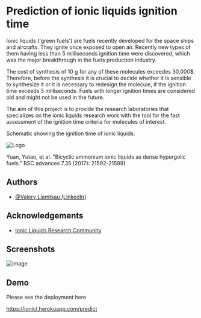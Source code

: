 
# Prediction of ionic liquids ignition time

Ionic liquids ('green fuels') are fuels recently developed for the space ships and 
aircrafts. They ignite once exposed to open air. Recently new types of them 
having less than 5 milliseconds ignition time were discovered, which was 
the major breakthrough in the 
fuels production industry.


The cost of synthesis of 10 g for any of these molecules exceedes 30,000$.
Therefore, before the synthesis it is crucial to decide whether it is
sensible to synthesize it or it is necessary to redesign the molecule, 
if the ignition time exceeds 5 milliseconds. Fuels with longer 
ignition times are considered old and might not be used in the future.

The aim of this project is to provide the research laboratories that specializes on the 
ionic liquids research work with the tool for the fast assessment 
of the ignition time criteria for 
molecules of interest.


Schematic showing the ignition time of ionic liquids.





![Logo](https://pubs.rsc.org/image/article/2017/RA/c7ra03090h/c7ra03090h-f6_hi-res.gif)

Yuan, Yutao, et al. "Bicyclic ammonium ionic liquids 
as dense hypergolic fuels." RSC advances 7.35 (2017): 21592-21599)
## Authors

- [@Valery Liamtsau (LinkedIn)](https://www.linkedin.com/in/valery-liamtsau/)


## Acknowledgements

 - [Ionic Liquids Research Community](https://scholar.google.com/scholar?hl=en&as_sdt=0%2C5&q=ionic+liquids&btnG=)

## Screenshots



![image](https://user-images.githubusercontent.com/71885827/187064116-e32b3e2c-e7d2-43ae-91f0-4176f0cf254e.png)
## Demo

Please see the deployment here

https://ionicl.herokuapp.com/predict
